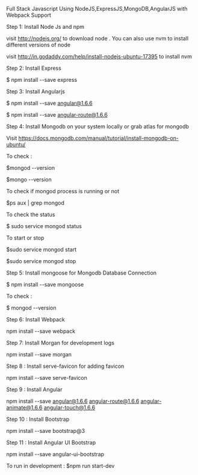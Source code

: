 
Full Stack Javascript Using NodeJS,ExpressJS,MongoDB,AngularJS with Webpack Support

Step 1: Install Node Js and npm

visit http://nodejs.org/ to download node . You can also use nvm to install different versions of node

visit http://in.godaddy.com/help/install-nodejs-ubuntu-17395 to install nvm

Step 2: Install Express 

$ npm install --save express

Step 3: Install Angularjs

$ npm install --save angular@1.6.6

$ npm install --save angular-route@1.6.6

Step 4: Install Mongodb on your system locally or grab atlas for mongodb

Visit https://docs.mongodb.com/manual/tutorial/install-mongodb-on-ubuntu/

To check :

$mongod --version

$mongo --version

To check if mongod process is running or not 

$ps aux | grep mongod

To check the status 

$ sudo service mongod status 

To start or stop 

$sudo service mongod start 

$sudo service mongod stop

Step 5: Install mongoose for Mongodb Database Connection

$ npm install --save mongoose

To check :

$ mongod --version

Step 6: Install Webpack

npm install --save webpack

Step 7: Install Morgan for development logs 

npm install --save morgan

Step 8 : Install serve-favicon for adding favicon

npm install --save serve-favicon

Step 9 : Install Angular

npm install --save angular@1.6.6 angular-route@1.6.6 angular-animate@1.6.6 angular-touch@1.6.6

Step 10 : Install Bootstrap 

npm install --save bootstrap@3

Step 11 : Install Angular UI Bootstrap 

npm install --save angular-ui-bootstrap

To run in development : $npm run start-dev



